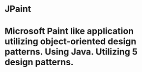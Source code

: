 # JPaint

# Microsoft Paint like application utilizing object-oriented design patterns. Using Java. Utilizing 5 design patterns.
